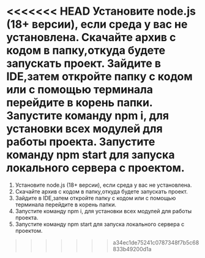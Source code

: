<<<<<<< HEAD
Установите node.js (18+ версии), если среда у вас не установлена.
Скачайте архив с кодом в папку,откуда будете запускать проект.
Зайдите в IDE,затем откройте папку с кодом или с помощью терминала перейдите в корень папки.
Запустите команду npm i, для установки всех модулей для работы проекта.
Запустите команду npm start для запуска локального сервера с проектом.
=======
1. Установите node.js (18+ версии), если среда у вас не установлена.
2. Скачайте архив с кодом в папку,откуда будете запускать проект.
3. Зайдите в IDE,затем откройте папку с кодом или с помощью терминала перейдите в корень папки.
4. Запустите команду npm i, для установки всех модулей для работы проекта.
5. Запустите команду npm start для запуска локального сервера с проектом.
>>>>>>> a34ec1de75241c0787348f7b5c68833b49200d1a
